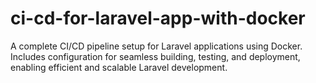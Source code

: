 # ci-cd-for-laravel-app-with-docker
A complete CI/CD pipeline setup for Laravel applications using Docker. Includes configuration for seamless building, testing, and deployment, enabling efficient and scalable Laravel development.
